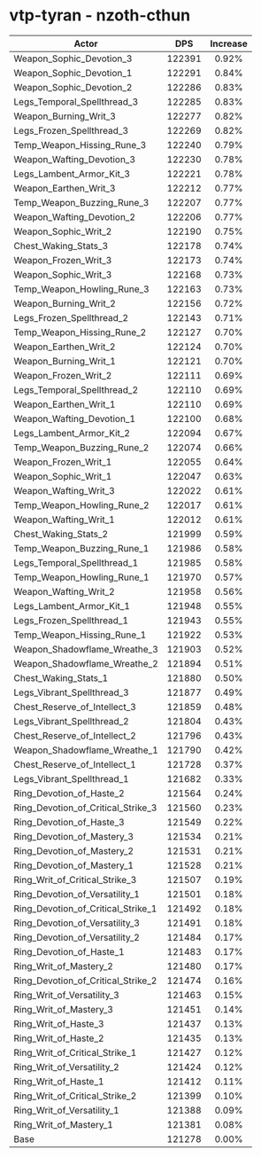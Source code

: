# vtp-tyran - nzoth-cthun
| Actor | DPS | Increase |
|---|:---:|:---:|
|Weapon_Sophic_Devotion_3|122391|0.92%|
|Weapon_Sophic_Devotion_1|122291|0.84%|
|Weapon_Sophic_Devotion_2|122286|0.83%|
|Legs_Temporal_Spellthread_3|122285|0.83%|
|Weapon_Burning_Writ_3|122277|0.82%|
|Legs_Frozen_Spellthread_3|122269|0.82%|
|Temp_Weapon_Hissing_Rune_3|122240|0.79%|
|Weapon_Wafting_Devotion_3|122230|0.78%|
|Legs_Lambent_Armor_Kit_3|122221|0.78%|
|Weapon_Earthen_Writ_3|122212|0.77%|
|Temp_Weapon_Buzzing_Rune_3|122207|0.77%|
|Weapon_Wafting_Devotion_2|122206|0.77%|
|Weapon_Sophic_Writ_2|122190|0.75%|
|Chest_Waking_Stats_3|122178|0.74%|
|Weapon_Frozen_Writ_3|122173|0.74%|
|Weapon_Sophic_Writ_3|122168|0.73%|
|Temp_Weapon_Howling_Rune_3|122163|0.73%|
|Weapon_Burning_Writ_2|122156|0.72%|
|Legs_Frozen_Spellthread_2|122143|0.71%|
|Temp_Weapon_Hissing_Rune_2|122127|0.70%|
|Weapon_Earthen_Writ_2|122124|0.70%|
|Weapon_Burning_Writ_1|122121|0.70%|
|Weapon_Frozen_Writ_2|122111|0.69%|
|Legs_Temporal_Spellthread_2|122110|0.69%|
|Weapon_Earthen_Writ_1|122110|0.69%|
|Weapon_Wafting_Devotion_1|122100|0.68%|
|Legs_Lambent_Armor_Kit_2|122094|0.67%|
|Temp_Weapon_Buzzing_Rune_2|122074|0.66%|
|Weapon_Frozen_Writ_1|122055|0.64%|
|Weapon_Sophic_Writ_1|122047|0.63%|
|Weapon_Wafting_Writ_3|122022|0.61%|
|Temp_Weapon_Howling_Rune_2|122017|0.61%|
|Weapon_Wafting_Writ_1|122012|0.61%|
|Chest_Waking_Stats_2|121999|0.59%|
|Temp_Weapon_Buzzing_Rune_1|121986|0.58%|
|Legs_Temporal_Spellthread_1|121985|0.58%|
|Temp_Weapon_Howling_Rune_1|121970|0.57%|
|Weapon_Wafting_Writ_2|121958|0.56%|
|Legs_Lambent_Armor_Kit_1|121948|0.55%|
|Legs_Frozen_Spellthread_1|121943|0.55%|
|Temp_Weapon_Hissing_Rune_1|121922|0.53%|
|Weapon_Shadowflame_Wreathe_3|121903|0.52%|
|Weapon_Shadowflame_Wreathe_2|121894|0.51%|
|Chest_Waking_Stats_1|121880|0.50%|
|Legs_Vibrant_Spellthread_3|121877|0.49%|
|Chest_Reserve_of_Intellect_3|121859|0.48%|
|Legs_Vibrant_Spellthread_2|121804|0.43%|
|Chest_Reserve_of_Intellect_2|121796|0.43%|
|Weapon_Shadowflame_Wreathe_1|121790|0.42%|
|Chest_Reserve_of_Intellect_1|121728|0.37%|
|Legs_Vibrant_Spellthread_1|121682|0.33%|
|Ring_Devotion_of_Haste_2|121564|0.24%|
|Ring_Devotion_of_Critical_Strike_3|121560|0.23%|
|Ring_Devotion_of_Haste_3|121549|0.22%|
|Ring_Devotion_of_Mastery_3|121534|0.21%|
|Ring_Devotion_of_Mastery_2|121531|0.21%|
|Ring_Devotion_of_Mastery_1|121528|0.21%|
|Ring_Writ_of_Critical_Strike_3|121507|0.19%|
|Ring_Devotion_of_Versatility_1|121501|0.18%|
|Ring_Devotion_of_Critical_Strike_1|121492|0.18%|
|Ring_Devotion_of_Versatility_3|121491|0.18%|
|Ring_Devotion_of_Versatility_2|121484|0.17%|
|Ring_Devotion_of_Haste_1|121483|0.17%|
|Ring_Writ_of_Mastery_2|121480|0.17%|
|Ring_Devotion_of_Critical_Strike_2|121474|0.16%|
|Ring_Writ_of_Versatility_3|121463|0.15%|
|Ring_Writ_of_Mastery_3|121451|0.14%|
|Ring_Writ_of_Haste_3|121437|0.13%|
|Ring_Writ_of_Haste_2|121435|0.13%|
|Ring_Writ_of_Critical_Strike_1|121427|0.12%|
|Ring_Writ_of_Versatility_2|121424|0.12%|
|Ring_Writ_of_Haste_1|121412|0.11%|
|Ring_Writ_of_Critical_Strike_2|121399|0.10%|
|Ring_Writ_of_Versatility_1|121388|0.09%|
|Ring_Writ_of_Mastery_1|121381|0.08%|
|Base|121278|0.00%|
